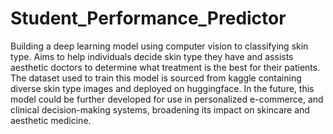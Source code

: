 # Student_Performance_Predictor

Building a deep learning model using computer vision to classifying skin type. Aims to help individuals decide skin type they have and assists aesthetic doctors to determine what treatment is the best for their patients. The dataset used to train this model is sourced from kaggle containing diverse skin type images and deployed on huggingface. In the future, this model could be further developed for use in personalized e-commerce, and clinical decision-making systems, broadening its impact on skincare and aesthetic medicine.